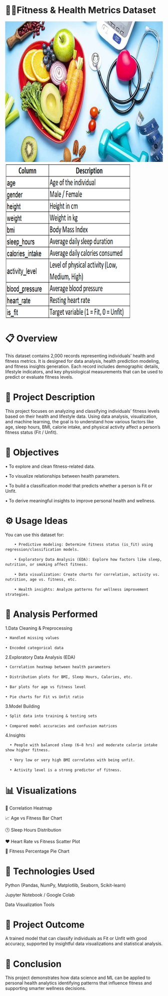 # 🏋️‍♂️Fitness & Health Metrics Dataset

<img width="1050" height="450" alt="Screenshot 2025-09-14 211235" src="https://github.com/AvishkarK07/Fitness-Classification/blob/main/images/fitness.webp" />

<img width="400" height="500" alt="Screenshot 2025-09-14 211235" src="https://github.com/AvishkarK07/Fitness-Classification/blob/main/images/Description.png" />

<h1>📋 Overview</h1>

This dataset contains 2,000 records representing individuals’ health and fitness metrics. It is designed for data analysis, health prediction modeling, and fitness insights generation.
Each record includes demographic details, lifestyle indicators, and key physiological measurements that can be used to predict or evaluate fitness levels.

<h1>📘 Project Description</h1>

This project focuses on analyzing and classifying individuals’ fitness levels based on their health and lifestyle data.
Using data analysis, visualization, and machine learning, the goal is to understand how various factors like age, sleep hours, BMI, calorie intake, and physical activity affect a person’s fitness status (Fit / Unfit).
<h1>🎯 Objectives</h1>

• To explore and clean fitness-related data.

• To visualize relationships between health parameters.

• To build a classification model that predicts whether a person is Fit or Unfit.

• To derive meaningful insights to improve personal health and wellness.
<h1>⚙️ Usage Ideas</h1>

You can use this dataset for:

        • Predictive modeling: Determine fitness status (is_fit) using regression/classification models.
        
        • Exploratory Data Analysis (EDA): Explore how factors like sleep, nutrition, or smoking affect fitness.
        
        • Data visualization: Create charts for correlation, activity vs. nutrition, age vs. fitness, etc.
        
        • Health insights: Analyze patterns for wellness improvement strategies.

<h1>🧠 Analysis Performed</h1>

1.Data Cleaning & Preprocessing

    • Handled missing values
    
    • Encoded categorical data
    
  
2.Exploratory Data Analysis (EDA)

    • Correlation heatmap between health parameters
    
    • Distribution plots for BMI, Sleep Hours, Calories, etc.
    
    • Bar plots for age vs fitness level
    
    • Pie charts for Fit vs Unfit ratio

3.Model Building

    • Split data into training & testing sets
    
    • Compared model accuracies and confusion matrices


4.Insights

      • People with balanced sleep (6–8 hrs) and moderate calorie intake show higher fitness.
      
      • Very low or very high BMI correlates with being unfit.
      
      • Activity level is a strong predictor of fitness.

<h1>📊 Visualizations</h1>

🧮 Correlation Heatmap

📈 Age vs Fitness Bar Chart

🕒 Sleep Hours Distribution

❤️ Heart Rate vs Fitness Scatter Plot

🥧 Fitness Percentage Pie Chart

<h1>🚀 Technologies Used</h1>

Python (Pandas, NumPy, Matplotlib, Seaborn, Scikit-learn)

Jupyter Notebook / Google Colab

Data Visualization Tools

<h1>🧾 Project Outcome</h1>

A trained model that can classify individuals as Fit or Unfit with good accuracy, supported by insightful data visualizations and statistical analysis.

<h1>🏁 Conclusion</h1>

This project demonstrates how data science and ML can be applied to personal health analytics identifying patterns that influence fitness and supporting smarter wellness decisions.
